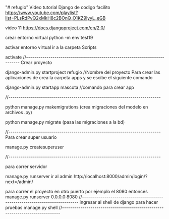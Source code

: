 "# refugio" 
Video tutorial Django de codigo facilito 
https://www.youtube.com/playlist?list=PLsRdPvQ2xMkH8c2BOnQ_O1KZ9lyyL_eGB

video 11
https://docs.djangoproject.com/en/2.0/

crear entorno virtual
python -m env test19

activar entorno virtual 
ir a la carpeta Scripts 

activate
//---------------------------------------------------------------------------
Crear proyecto

django-admin.py startproject refugio //Nombre del proyecto
Para crear las aplicaciones de crea la carpeta apps y se escibe el siguiente comando

django-admin.py startapp mascota //comando para crear app


//---------------------------------------------------------------------------

python manage.py makemigrations  (crea migraciones del modelo en archivos .py)

python manage.py migrate  (pasa las migraciones a la bd)

//---------------------------------------------------------------------------
Para crear super usuario

manage.py createsuperuser

//---------------------------------------------------------------------------

para correr servidor

manage.py runserver
ir al admin
http://localhost:8000/admin/login/?next=/admin/

para correr el proyecto en otro puerto por ejemplo el 8080 entonces manage.py runserver 0.0.0.0:8080
//----------------------------------------------------------------------------
ingresar al shell de django para hacer pruebas
manage.py shell
//-----------------------------------------------------------------------------